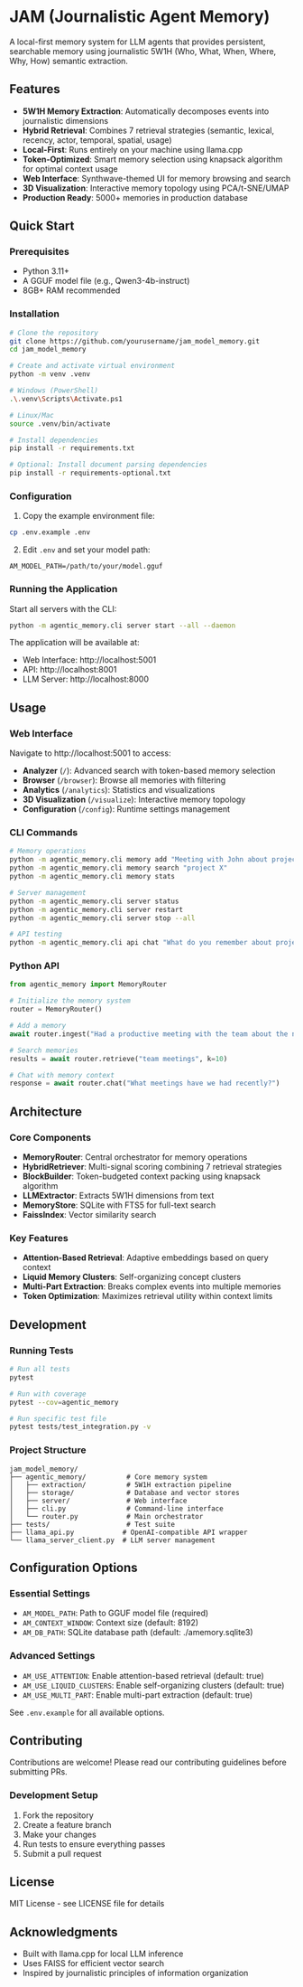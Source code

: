 # JAM (Journalistic Agent Memory)

A local-first memory system for LLM agents that provides persistent, searchable memory using journalistic 5W1H (Who, What, When, Where, Why, How) semantic extraction.

## Features

- **5W1H Memory Extraction**: Automatically decomposes events into journalistic dimensions
- **Hybrid Retrieval**: Combines 7 retrieval strategies (semantic, lexical, recency, actor, temporal, spatial, usage)
- **Local-First**: Runs entirely on your machine using llama.cpp
- **Token-Optimized**: Smart memory selection using knapsack algorithm for optimal context usage
- **Web Interface**: Synthwave-themed UI for memory browsing and search
- **3D Visualization**: Interactive memory topology using PCA/t-SNE/UMAP
- **Production Ready**: 5000+ memories in production database

## Quick Start

### Prerequisites

- Python 3.11+
- A GGUF model file (e.g., Qwen3-4b-instruct)
- 8GB+ RAM recommended

### Installation

```bash
# Clone the repository
git clone https://github.com/yourusername/jam_model_memory.git
cd jam_model_memory

# Create and activate virtual environment
python -m venv .venv

# Windows (PowerShell)
.\.venv\Scripts\Activate.ps1

# Linux/Mac
source .venv/bin/activate

# Install dependencies
pip install -r requirements.txt

# Optional: Install document parsing dependencies
pip install -r requirements-optional.txt
```

### Configuration

1. Copy the example environment file:
```bash
cp .env.example .env
```

2. Edit `.env` and set your model path:
```
AM_MODEL_PATH=/path/to/your/model.gguf
```

### Running the Application

Start all servers with the CLI:

```bash
python -m agentic_memory.cli server start --all --daemon
```

The application will be available at:
- Web Interface: http://localhost:5001
- API: http://localhost:8001
- LLM Server: http://localhost:8000

## Usage

### Web Interface

Navigate to http://localhost:5001 to access:

- **Analyzer** (`/`): Advanced search with token-based memory selection
- **Browser** (`/browser`): Browse all memories with filtering
- **Analytics** (`/analytics`): Statistics and visualizations
- **3D Visualization** (`/visualize`): Interactive memory topology
- **Configuration** (`/config`): Runtime settings management

### CLI Commands

```bash
# Memory operations
python -m agentic_memory.cli memory add "Meeting with John about project X"
python -m agentic_memory.cli memory search "project X"
python -m agentic_memory.cli memory stats

# Server management
python -m agentic_memory.cli server status
python -m agentic_memory.cli server restart
python -m agentic_memory.cli server stop --all

# API testing
python -m agentic_memory.cli api chat "What do you remember about project X?"
```

### Python API

```python
from agentic_memory import MemoryRouter

# Initialize the memory system
router = MemoryRouter()

# Add a memory
await router.ingest("Had a productive meeting with the team about the new feature")

# Search memories
results = await router.retrieve("team meetings", k=10)

# Chat with memory context
response = await router.chat("What meetings have we had recently?")
```

## Architecture

### Core Components

- **MemoryRouter**: Central orchestrator for memory operations
- **HybridRetriever**: Multi-signal scoring combining 7 retrieval strategies
- **BlockBuilder**: Token-budgeted context packing using knapsack algorithm
- **LLMExtractor**: Extracts 5W1H dimensions from text
- **MemoryStore**: SQLite with FTS5 for full-text search
- **FaissIndex**: Vector similarity search

### Key Features

- **Attention-Based Retrieval**: Adaptive embeddings based on query context
- **Liquid Memory Clusters**: Self-organizing concept clusters
- **Multi-Part Extraction**: Breaks complex events into multiple memories
- **Token Optimization**: Maximizes retrieval utility within context limits

## Development

### Running Tests

```bash
# Run all tests
pytest

# Run with coverage
pytest --cov=agentic_memory

# Run specific test file
pytest tests/test_integration.py -v
```

### Project Structure

```
jam_model_memory/
├── agentic_memory/          # Core memory system
│   ├── extraction/          # 5W1H extraction pipeline
│   ├── storage/             # Database and vector stores
│   ├── server/              # Web interface
│   ├── cli.py               # Command-line interface
│   └── router.py            # Main orchestrator
├── tests/                   # Test suite
├── llama_api.py            # OpenAI-compatible API wrapper
└── llama_server_client.py  # LLM server management
```

## Configuration Options

### Essential Settings

- `AM_MODEL_PATH`: Path to GGUF model file (required)
- `AM_CONTEXT_WINDOW`: Context size (default: 8192)
- `AM_DB_PATH`: SQLite database path (default: ./amemory.sqlite3)

### Advanced Settings

- `AM_USE_ATTENTION`: Enable attention-based retrieval (default: true)
- `AM_USE_LIQUID_CLUSTERS`: Enable self-organizing clusters (default: true)
- `AM_USE_MULTI_PART`: Enable multi-part extraction (default: true)

See `.env.example` for all available options.

## Contributing

Contributions are welcome! Please read our contributing guidelines before submitting PRs.

### Development Setup

1. Fork the repository
2. Create a feature branch
3. Make your changes
4. Run tests to ensure everything passes
5. Submit a pull request

## License

MIT License - see LICENSE file for details

## Acknowledgments

- Built with llama.cpp for local LLM inference
- Uses FAISS for efficient vector search
- Inspired by journalistic principles of information organization
